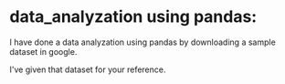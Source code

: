# data_analyzation using pandas: 

I have done a data analyzation using pandas by downloading a sample dataset in google. 

I've given that dataset for your reference.
